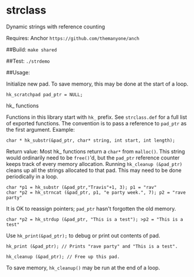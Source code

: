 # strclass
Dynamic strings with reference counting

Requires: Anchor `https://github.com/themanyone/anch`

##Build:
`make shared`

##Test:
`./strdemo`

##Usage:

Initialize new pad. To save memory, this may be done at the start of a loop.

`hk_scratchpad pad_ptr = NULL;`

hk_ functions

Functions in this library start with `hk_` prefix. See `strclass.def` for a full list of exported functions. The convention is to pass a reference to `pad_ptr` as the first argument.
Example:

`char * hk_substr(&pad_ptr, char* string, int start, int length);`

Return value: Most hk_ functions return a `char*` from `malloc()`. This string would ordinarily need to be `free()`'d, but the `pad_ptr` reference counter keeps track of every memory allocation. Running `hk_cleanup (&pad_ptr)` cleans up all the strings allocated to that pad. This may need to be done periodically in a loop.

```
char *p1 = hk_substr (&pad_ptr,"Travis"+1, 3); p1 = "rav"
char *p2 = hk_strncat (&pad_ptr, p1, "e party week.", 7); p2 = "rave party"
```

It is OK to reassign pointers; `pad_ptr` hasn't forgotten the old memory.

`char *p2 = hk_strdup (&pad_ptr, "This is a test"); >p2 = "This is a test"`

Use `hk_print(&pad_ptr);` to debug or print out contents of pad.

`hk_print (&pad_ptr); // Prints "rave party" and "This is a test".`

`hk_cleanup (&pad_ptr); // Free up this pad.`

To save memory, `hk_cleanup()` may be run at the end of a loop.
